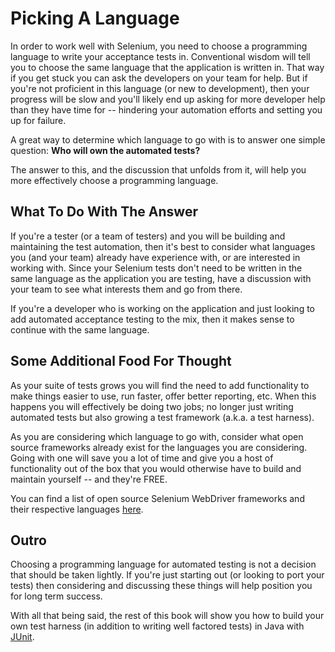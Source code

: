 # Picking A Language

In order to work well with Selenium, you need to choose a programming language to write your acceptance tests in. Conventional wisdom will tell you to choose the same language that the application is written in. That way if you get stuck you can ask the developers on your team for help. But if you're not proficient in this language (or new to development), then your progress will be slow and you'll likely end up asking for more developer help than they have time for -- hindering your automation efforts and setting you up for failure.

A great way to determine which language to go with is to answer one simple question: __Who will own the automated tests?__

The answer to this, and the discussion that unfolds from it, will help you more effectively choose a programming language.

## What To Do With The Answer

If you're a tester (or a team of testers) and you will be building and maintaining the test automation, then it's best to consider what languages you (and your team) already have experience with, or are interested in working with. Since your Selenium tests don't need to be written in the same language as the application you are testing, have a discussion with your team to see what interests them and go from there.

If you're a developer who is working on the application and just looking to add automated acceptance testing to the mix, then it makes sense to continue with the same language.

## Some Additional Food For Thought

As your suite of tests grows you will find the need to add functionality to make things easier to use, run faster, offer better reporting, etc. When this happens you will effectively be doing two jobs; no longer just writing automated tests but also growing a test framework (a.k.a. a test harness).

As you are considering which language to go with, consider what open source frameworks already exist for the languages you are considering. Going with one will save you a lot of time and give you a host of functionality out of the box that you would otherwise have to build and maintain yourself -- and they're FREE.

You can find a list of open source Selenium WebDriver frameworks and their respective languages [here](http://davehaeffner.com/resources/selenium-frameworks/).

## Outro

Choosing a programming language for automated testing is not a decision that should be taken lightly. If you're just starting out (or looking to port your tests) then considering and discussing these things will help position you for long term success.

With all that being said, the rest of this book will show you how to build your own test harness (in addition to writing well factored tests) in Java with [JUnit](http://junit.org).
